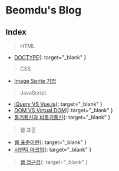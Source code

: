 Beomdu's Blog
=============================
## Index
> HTML
  - [DOCTYPE](https://dlqjaen.github.io/DOCTYPE/){: target="_blank" }
> CSS
  - [Image Sprite 기법](https://dlqjaen.github.io/Image-Sprite/)
> JavaScript
  - [jQuery VS Vue.js](https://dlqjaen.github.io/jQuery-VS-Vue-js/){: target="_blank" }
  - [DOM VS Virtual DOM](https://dlqjaen.github.io/DOM-VS-Virtual-DOM/){: target="_blank" }
  - [동기통신과 비동기통신](https://dlqjaen.github.io/Sync-VS-Async/){: target="_blank" }
> 웹 표준
  - [웹 표준이란](https://dlqjaen.github.io/Web-Accessibility/){: target="_blank" }
  - [시맨틱 마크업](https://dlqjaen.github.io/Semantic-Markup/){: target="_blank" }
> [웹 접근성](https://dlqjaen.github.io/Web-Standard/){: target="_blank" }